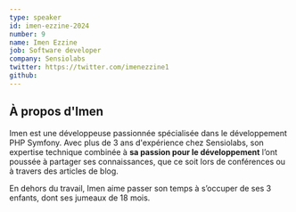```yaml
---
type: speaker
id: imen-ezzine-2024
number: 9
name: Imen Ezzine
job: Software developer
company: Sensiolabs
twitter: https://twitter.com/imenezzine1
github: 
---
```


## À propos d'Imen

 Imen est une développeuse passionnée spécialisée dans le développement PHP Symfony. Avec plus de 3 ans d'expérience chez Sensiolabs, son expertise technique combinée à **sa passion pour le développement** l’ont poussée à partager ses connaissances, que ce soit lors de conférences ou à travers des articles de blog. 
 
 En dehors du travail, Imen aime passer son temps à s’occuper de ses 3 enfants, dont ses jumeaux de 18 mois.
